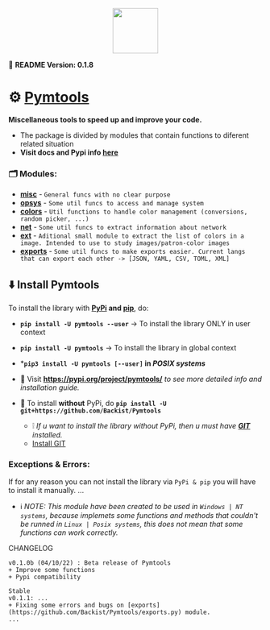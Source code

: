 

<p align="center">
    <img src="https://img.shields.io/badge/Pymtools-Miscellaneous%20functions-blue"
        height="90">
</p>



🧾 **README Version: 0.1.8**

# ⚙️ [Pymtools](https://backist.github.io/Pymtools/)
**Miscellaneous tools to speed up and improve your code.**
- The package is divided by modules that contain functions to diferent related situation
- **Visit docs and Pypi info [here](https://pypi.org/project/pymtools/)**

### 🗂 Modules:
- **[misc](https://github.com/Backist/Misctools/blob/main/Pymtools/misc.py)** - ``General funcs with no clear purpose``
- **[opsys](https://github.com/Backist/Misctools/blob/main/Pymtools/opsys.py)** - ``Some util funcs to access and manage system``
- **[colors](https://github.com/Backist/Misctools/blob/main/Pymtools/colors.py)** - ``Util functions to handle color management (conversions, random picker, ...)``
- **[net](https://github.com/Backist/Misctools/blob/main/Pymtools/net.py)** - ``Some util funcs to extract information about network``
- **[ext](https://github.com/Backist/Misctools/blob/main/Pymtools/ext.py)** - ``Aditional small module to extract the list of colors in a image. Intended to use to study images/patron-color images``
- **[exports](https://github.com/Backist/Misctools/blob/main/Pymtools/exports.py)** - ``Some util funcs to make exports easier. Current langs that can export each other -> [JSON, YAML, CSV, TOML, XML]``

## ⬇️ Install Pymtools

To install the library with **[PyPi](https://pypi.org/) and [pip](https://pip.pypa.io/en/stable/reference/build-system/pyproject-toml/)**, do:
- **``pip install -U pymtools --user``** -> To install the library ONLY in user context
- **``pip install -U pymtools``** -> To install the library in global context
- ***``pip3 install -U pymtools [--user]`` in _POSIX systems_**

- 📌 Visit **https://pypi.org/project/pymtools/** _to see more detailed info and installation guide._
- 📌 To install **without** PyPi, do **``pip install -U git+https://github.com/Backist/Pymtools``**
    - ❕ _If u want to install the library without PyPi, then u must have **[GIT](https://git-scm.com/downloads)** installed._
    -  [Install GIT](https://git-scm.com/downloads)

### Exceptions & Errors:
If for any reason you can not install the library via ``PyPi & pip`` you will have to install it manually.
...


- ℹ️ _NOTE: This module have been created to be used in ``Windows | NT systems``, because implemets some functions and methods that couldn't be runned in ``Linux | Posix systems``, this does not mean that some functions can work correctly._



CHANGELOG
```
v0.1.0b (04/10/22) : Beta release of Pymtools
+ Improve some functions
+ Pypi compatibility

Stable 
v0.1.1: ...
+ Fixing some errors and bugs on [exports](https://github.com/Backist/Pymtools/exports.py) module.
...

```

